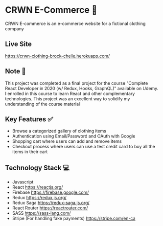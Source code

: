 # CRWN E-Commerce 👑
CRWN E-commerce is an e-commerce website for a fictional clothing company

## Live Site
https://crwn-clothing-brock-chelle.herokuapp.com/

## Note 📝
This project was completed as a final project for the course "Complete React Developer in 2020 (w/ Redux, Hooks, GraphQL)" available on Udemy. I enrolled in this course to learn React and other complementary technologies. This project was an excellent way to solidify my understanding of the course material

## Key Features ✅
* Browse a categorized gallery of clothing items
* Authentication using Email/Password and OAuth with Google
* Shopping cart where users can add and remove items
* Checkout process where users can use a test credit card to buy all the items in their cart

## Technology Stack 💻
* Javascript
* React https://reactjs.org/
* Firebase https://firebase.google.com/
* Redux https://redux.js.org/
* Redux Saga https://redux-saga.js.org/
* React Router https://reactrouter.com/
* SASS https://sass-lang.com/
* Stripe (For handling fake payments) https://stripe.com/en-ca
